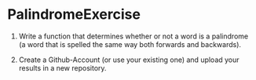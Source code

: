 # PalindromeExercise

1. Write a function that determines whether or not a word is a palindrome (a word that is spelled the same way both forwards and backwards).

2. Create a Github-Account (or use your existing one) and upload your results in a new repository.
